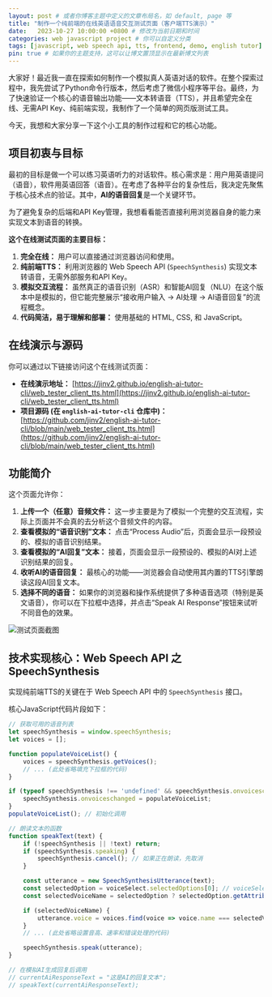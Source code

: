 ```yaml
---
layout: post # 或者你博客主题中定义的文章布局名，如 default, page 等
title: "制作一个纯前端的在线英语语音交互测试页面（客户端TTS演示）"
date:   2023-10-27 10:00:00 +0800 # 修改为当前日期和时间
categories: web javascript project # 你可以自定义分类
tags: [javascript, web speech api, tts, frontend, demo, english tutor] # 你可以自定义标签
pin: true # 如果你的主题支持，这可以让博文置顶显示在最新博文列表
---
```


大家好！最近我一直在探索如何制作一个模拟真人英语对话的软件。在整个探索过程中，我先尝试了Python命令行版本，然后考虑了微信小程序等平台。最终，为了快速验证一个核心的语音输出功能——文本转语音（TTS），并且希望完全在线、无需API Key、纯前端实现，我制作了一个简单的网页版测试工具。

今天，我想和大家分享一下这个小工具的制作过程和它的核心功能。

## 项目初衷与目标

最初的目标是做一个可以练习英语听力的对话软件。核心需求是：用户用英语提问（语音），软件用英语回答（语音）。在考虑了各种平台的复杂性后，我决定先聚焦于核心技术点的验证。其中，**AI的语音回复**是一个关键环节。

为了避免复杂的后端和API Key管理，我想看看能否直接利用浏览器自身的能力来实现文本到语音的转换。

**这个在线测试页面的主要目标：**

1.  **完全在线：** 用户可以直接通过浏览器访问和使用。
2.  **纯前端TTS：** 利用浏览器的 Web Speech API (`SpeechSynthesis`) 实现文本转语音，无需外部服务和API Key。
3.  **模拟交互流程：** 虽然真正的语音识别（ASR）和智能AI回复（NLU）在这个版本中是模拟的，但它能完整展示“接收用户输入 -> AI处理 -> AI语音回复”的流程概念。
4.  **代码简洁，易于理解和部署：** 使用基础的 HTML, CSS, 和 JavaScript。

## 在线演示与源码

你可以通过以下链接访问这个在线测试页面：

*   **在线演示地址：** [https://jinv2.github.io/english-ai-tutor-cli/web_tester_client_tts.html](https://jinv2.github.io/english-ai-tutor-cli/web_tester_client_tts.html)
*   **项目源码 (在 `english-ai-tutor-cli` 仓库中)：** [https://github.com/jinv2/english-ai-tutor-cli/blob/main/web_tester_client_tts.html](https://github.com/jinv2/english-ai-tutor-cli/blob/main/web_tester_client_tts.html)

## 功能简介

这个页面允许你：

1.  **上传一个（任意）音频文件：** 这一步主要是为了模拟一个完整的交互流程，实际上页面并不会真的去分析这个音频文件的内容。
2.  **查看模拟的“语音识别”文本：** 点击“Process Audio”后，页面会显示一段预设的、模拟的语音识别结果。
3.  **查看模拟的“AI回复”文本：** 接着，页面会显示一段预设的、模拟的AI对上述识别结果的回复。
4.  **收听AI的语音回复：** 最核心的功能——浏览器会自动使用其内置的TTS引擎朗读这段AI回复文本。
5.  **选择不同的语音：** 如果你的浏览器和操作系统提供了多种语音选项（特别是英文语音），你可以在下拉框中选择，并点击“Speak AI Response”按钮来试听不同音色的效果。

![测试页面截图](https://i.imgur.com/your_screenshot_url.png)  <!-- 替换为你页面的实际截图URL -->

## 技术实现核心：Web Speech API 之 SpeechSynthesis

实现纯前端TTS的关键在于 Web Speech API 中的 `SpeechSynthesis` 接口。

核心JavaScript代码片段如下：

```javascript
// 获取可用的语音列表
let speechSynthesis = window.speechSynthesis;
let voices = [];

function populateVoiceList() {
    voices = speechSynthesis.getVoices();
    // ... (此处省略填充下拉框的代码)
}

if (typeof speechSynthesis !== 'undefined' && speechSynthesis.onvoiceschanged !== undefined) {
    speechSynthesis.onvoiceschanged = populateVoiceList;
}
populateVoiceList(); // 初始化调用

// 朗读文本的函数
function speakText(text) {
    if (!speechSynthesis || !text) return;
    if (speechSynthesis.speaking) {
        speechSynthesis.cancel(); // 如果正在朗读，先取消
    }

    const utterance = new SpeechSynthesisUtterance(text);
    const selectedOption = voiceSelect.selectedOptions[0]; // voiceSelect是语音选择下拉框
    const selectedVoiceName = selectedOption ? selectedOption.getAttribute('data-name') : null;

    if (selectedVoiceName) {
        utterance.voice = voices.find(voice => voice.name === selectedVoiceName);
    }
    // ... (此处省略设置音高、速率和错误处理的代码)

    speechSynthesis.speak(utterance);
}

// 在模拟AI生成回复后调用
// currentAiResponseText = "这是AI的回复文本";
// speakText(currentAiResponseText);
